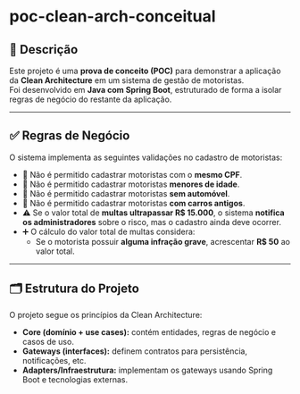 # poc-clean-arch-conceitual

## 📖 Descrição
Este projeto é uma **prova de conceito (POC)** para demonstrar a aplicação da **Clean Architecture** em um sistema de gestão de motoristas.  
Foi desenvolvido em **Java com Spring Boot**, estruturado de forma a isolar regras de negócio do restante da aplicação.

---

## ✅ Regras de Negócio
O sistema implementa as seguintes validações no cadastro de motoristas:

- 🚫 Não é permitido cadastrar motoristas com o **mesmo CPF**.  
- 🚫 Não é permitido cadastrar motoristas **menores de idade**.  
- 🚫 Não é permitido cadastrar motoristas **sem automóvel**.  
- 🚫 Não é permitido cadastrar motoristas **com carros antigos**.  
- ⚠️ Se o valor total de **multas ultrapassar R$ 15.000**, o sistema **notifica os administradores** sobre o risco, mas o cadastro ainda deve ocorrer.  
- ➕ O cálculo do valor total de multas considera:
  - Se o motorista possuir **alguma infração grave**, acrescentar **R$ 50** ao valor total.  

---

## 🗂 Estrutura do Projeto
O projeto segue os princípios da Clean Architecture:

- **Core (domínio + use cases):** contém entidades, regras de negócio e casos de uso.  
- **Gateways (interfaces):** definem contratos para persistência, notificações, etc.  
- **Adapters/Infraestrutura:** implementam os gateways usando Spring Boot e tecnologias externas.  
